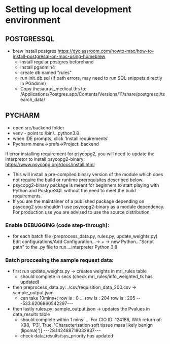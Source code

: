 # Setting up local development environment

## POSTGRESSQL
- brew install postgres https://dyclassroom.com/howto-mac/how-to-install-postgresql-on-mac-using-homebrew
    - install regular postgres beforehand
    - install pgadmin4
    - create db named "rules"
    - run init_db.sql (if path errors, may need to run SQL snippets directly in PGadmin)
    - Copy thesaurus_medical.ths to:  /Applications/Postgres.app/Contents/Versions/11/share/postgresql/tsearch_data/


## PYCHARM
- open src/backend folder
- venv - point to /bin/…python3.8
- when IDE prompts, click 'Install requirements'
- Pycharm menu->prefs->Project: backend

If error installing requirement for psycopg2, you will need to update the interpretor to install psycopg2-binary:
https://www.psycopg.org/docs/install.html
- This will install a pre-compiled binary version of the module which does not require the build or runtime prerequisites described below.
- psycopg2-binary package is meant for beginners to start playing with Python and PostgreSQL without the need to meet the build requirements.
- If you are the maintainer of a published package depending on psycopg2 you shouldn’t use psycopg2-binary as a module dependency. For production use you are advised to use the source distribution.


### Enable DEBUGGING (code step-through):
- for each batch file (preprocess_data.py, rules.py, update_weights.py)
Edit configurations/Add Configuration...-> + -> new Python…"Script path" to the .py file to run….interpreter Python 3.8

### Batch proccesing the sample request data:
- first run update_weights.py -> creates weights in mri_rules table
    - should complete in secs (check mri_rules/info_weighted_tk has updated)
- then preprocess_data.py: ./csv/requisition_data_200.csv -> sample_output.json
    - can take 10mins+:
        row is : 0
        ...
        row is : 204
        row is : 205
        ---533.6206860542297---
- then lastly rules.py: sample_output.json -> updates the Pvalues in data_results table
    - should complete within 1 mins:
        ...
        For CIO ID: 124186, With return of: [(98, 'P3', True, 'Characterization soft tissue mass likely benign (lipoma)')]
        ---28.142488718032837---
    - check data_results/sys_priority has updated
